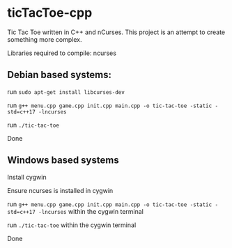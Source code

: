 # ticTacToe-cpp
Tic Tac Toe written in C++ and nCurses. This project is an attempt to create something more complex.

Libraries required to compile: ncurses

## Debian based systems:

run ```sudo apt-get install libcurses-dev```

run ```g++ menu.cpp game.cpp init.cpp main.cpp -o tic-tac-toe -static -std=c++17 -lncurses```

run ```./tic-tac-toe```

Done

## Windows based systems

Install cygwin

Ensure ncurses is installed in cygwin

run ```g++ menu.cpp game.cpp init.cpp main.cpp -o tic-tac-toe -static -std=c++17 -lncurses``` within the cygwin terminal

run ```./tic-tac-toe``` within the cygwin terminal

Done
